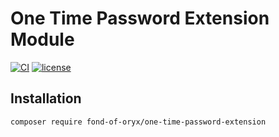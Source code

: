 # One Time Password Extension Module
[![CI](https://github.com/fond-of-oryx/one-time-password-extension/actions/workflows/main.yml/badge.svg)](https://github.com/fond-of-oryx/one-time-password-extension/actions/workflows/main.yml)
[![license](https://img.shields.io/github/license/fond-of-oryx/one-time-password-extension.svg)](https://packagist.org/packages/fond-of-oryx/one-time-password-extension)

## Installation

```
composer require fond-of-oryx/one-time-password-extension
```
